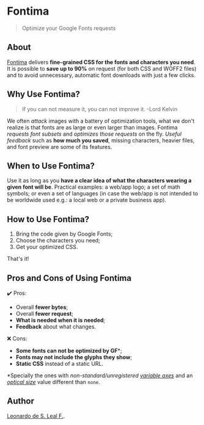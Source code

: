 # Fontima

>Optimize your Google Fonts requests

## About

[Fontima](https://fontima.com/) delivers **fine-grained CSS for the fonts and characters you need**. It is possible to **save up to 90%** on request (for both CSS and WOFF2 files) and to avoid unnecessary, automatic font downloads with just a few clicks.

## Why Use Fontima?

>If you can not measure it, you can not improve it. -Lord Kelvin

We often *attack* images with a battery of optimization tools, what we don't realize is that fonts are as large or even larger than images. Fontima *requests font subsets* and *optimizes those requests* on the fly. *Useful feedback* such as **how much you saved**, missing characters, heavier files, and font preview are some of its features.

## When to Use Fontima?

Use it as long as you **have a clear idea of what the characters wearing a given font will be**. Practical examples: a web/app logo; a set of math symbols; or even a set of languages (in case the web/app is not intended to be worldwide used e.g.: a local web or a private business app).

## How to Use Fontima?

1. Bring the code given by Google Fonts;
1. Choose the characters you need;
1. Get your optimized CSS.

That's it!

## Pros and Cons of Using Fontima

✔️ Pros:

- Overall **fewer bytes**;
- Overall **fewer request**;
- **What is needed when it is needed**;
- **Feedback** about what changes.

❌ Cons:

- **Some fonts can not be optimized by GF**\*;
- **Fonts may not include the glyphs they show**;
- **Static CSS** instead of a static URL.

\*Specially the ones with *non-standard/unregistered [variable axes](https://fonts.google.com/knowledge/glossary/axis_in_variable_fonts "Axis (in variable fonts)")* and an *[optical size](https://fonts.google.com/knowledge/glossary/optical_size_axis "Optical Size axis (opsz)")* value different than `none`.

## Author

[Leonardo de S. Leal F.](https://github.com/leodeslf "GitHub profile").
